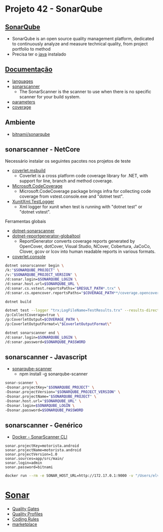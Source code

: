# Projeto 42 - SonarQube

## [SonarQube](https://www.sonarqube.org)
- SonarQube is an open source quality management platform, dedicated to continuously analyze and measure technical quality, from project portfolio to method
- Precisa ter o [java](https://www.oracle.com/java/technologies/javase-jdk13-downloads.html) instalado

## [Documentação](https://docs.sonarqube.org/latest/)
- [languages](https://docs.sonarqube.org/latest/analysis/languages/overview/)
- [sonarscanner](https://docs.sonarqube.org/latest/analysis/scan/sonarscanner/)
    - The SonarScanner is the scanner to use when there is no specific scanner for your build system.
- [parameters](https://docs.sonarqube.org/latest/analysis/analysis-parameters/)
- [coverage](https://docs.sonarqube.org/latest/analysis/coverage/)

## Ambiente
- [bitnami/sonarqube](https://hub.docker.com/r/bitnami/sonarqube/)

## sonarscanner - NetCore
Necessário instalar os seguintes pacotes nos projetos de teste
- [coverlet.msbuild](https://www.nuget.org/packages/coverlet.msbuild/)
  - Coverlet is a cross platform code coverage library for .NET, with support for line, branch and method coverage.
- [Microsoft.CodeCoverage](https://www.nuget.org/packages/Microsoft.CodeCoverage/16.7.0-preview-20200519-01)
  - Microsoft.CodeCoverage package brings infra for collecting code coverage from vstest.console.exe and "dotnet test".
- [XunitXml.TestLogger](https://www.nuget.org/packages/XunitXml.TestLogger/)
  - Xml logger for xunit when test is running with "dotnet test" or "dotnet vstest".

Ferramentas globais
- [dotnet-sonarscanner](https://www.nuget.org/packages/dotnet-sonarscanner)
- [dotnet-reportgenerator-globaltool](https://www.nuget.org/packages/dotnet-reportgenerator-globaltool/)
  - ReportGenerator converts coverage reports generated by OpenCover, dotCover, Visual Studio, NCover, Cobertura, JaCoCo, Clover, gcov or lcov into human readable reports in various formats.
- [coverlet.console](https://www.nuget.org/packages/coverlet.console/)

```sh
dotnet sonarscanner begin \
/k:"$SONARQUBE_PROJECT" \
/v:"$SONARQUBE_PROJECT_VERSION" \
/d:sonar.login=$SONARQUBE_LOGIN \
/d:sonar.host.url=$SONARQUBE_URL \
/d:sonar.cs.vstest.reportsPaths="$RESULT_PATH*.trx" \
/d:sonar.cs.opencover.reportsPaths="$COVERAGE_PATH**/coverage.opencover.xml"

dotnet build

dotnet test --logger "trx;LogFileName=TestResults.trx" --results-directory $RESULT_PATH \
/p:CollectCoverage=true \
/p:CoverletOutput=$COVERAGE_PATH \
/p:CoverletOutputFormat=\"$CoverletOutputFormat\"

dotnet sonarscanner end \
/d:sonar.login=$SONARQUBE_LOGIN \
/d:sonar.password=$SONARQUBE_PASSWORD
```


## sonarscanner - Javascript
- [sonarqube-scanner](https://www.npmjs.com/package/sonarqube-scanner)
  - npm install -g sonarqube-scanner

```sh
sonar-scanner \
-Dsonar.projectKey="$SONARQUBE_PROJECT" \
-Dsonar.projectVersion="$SONARQUBE_PROJECT_VERSION" \
-Dsonar.projectName="$SONARQUBE_PROJECT" \
-Dsonar.host.url="$SONARQUBE_URL" \
-Dsonar.login=$SONARQUBE_LOGIN \
-Dsonar.password=$SONARQUBE_PASSWORD
```

## sonarscanner - Genérico
- [Docker - SonarScanner CLI](https://hub.docker.com/r/sonarsource/sonar-scanner-cli)

```
sonar.projectKey=motorista.android
sonar.projectName=motorista.android
sonar.projectVersion=1.0
sonar.sources=app/src/main/
sonar.login=admin
sonar.password=bitnami
```

```sh
docker run --rm -e SONAR_HOST_URL=http://172.17.0.1:9000 -v "/Users/elvis/repo/carguero/motorista.android:/usr/src" sonarsource/sonar-scanner-cli
```

# [Sonar](http://localhost:9000/)
- [Quality Gates](http://localhost:9000/quality_gates/show/1)
- [Quality Profiles](http://localhost:9000/profiles)
- [Coding Rules](http://localhost:9000/coding_rules)
- [marketplace](http://localhost:9000/admin/marketplace)